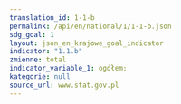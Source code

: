 ```yaml
---
translation_id: 1-1-b
permalink: /api/en/national/1/1-1-b.json
sdg_goal: 1
layout: json_en_krajowe_goal_indicator
indicator: "1.1.b"
zmienne: total
indicator_variable_1: ogółem;
kategorie: null
source_url: www.stat.gov.pl
---
```

